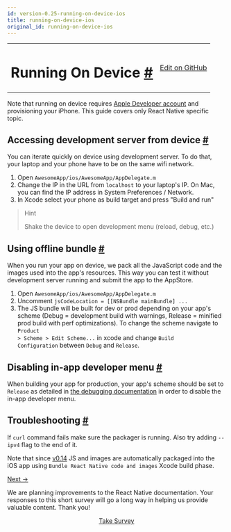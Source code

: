 ```yaml
---
id: version-0.25-running-on-device-ios
title: running-on-device-ios
original_id: running-on-device-ios
---
```

<a id="content"></a><table width="100%"><tbody><tr><td><h1><a class="anchor" name="running-on-device"></a>Running On Device <a class="hash-link" href="docs/running-on-device-ios.html#running-on-device">#</a></h1></td><td style="text-align:right;"><a target="_blank" href="https://github.com/facebook/react-native/blob/master/docs/RunningOnDeviceIOS.md">Edit on GitHub</a></td></tr></tbody></table><div><p>Note that running on device requires <a href="https://developer.apple.com/register" target="_blank">Apple Developer account</a> and provisioning your iPhone. This guide covers only React Native specific topic.</p><h2><a class="anchor" name="accessing-development-server-from-device"></a>Accessing development server from device <a class="hash-link" href="docs/running-on-device-ios.html#accessing-development-server-from-device">#</a></h2><p>You can iterate quickly on device using development server. To do that, your laptop and your phone have to be on the same wifi network.</p><ol><li>Open <code>AwesomeApp/ios/AwesomeApp/AppDelegate.m</code></li><li>Change the IP in the URL from <code>localhost</code> to your laptop's IP. On Mac, you can find the IP address in System Preferences / Network.</li><li>In Xcode select your phone as build target and press "Build and run"</li></ol><blockquote><p>Hint</p><p>Shake the device to open development menu (reload, debug, etc.)</p></blockquote><h2><a class="anchor" name="using-offline-bundle"></a>Using offline bundle <a class="hash-link" href="docs/running-on-device-ios.html#using-offline-bundle">#</a></h2><p>When you run your app on device, we pack all the JavaScript code and the images used into the app's resources. This way you can test it without development server running and submit the app to the AppStore.</p><ol><li>Open <code>AwesomeApp/ios/AwesomeApp/AppDelegate.m</code></li><li>Uncomment <code>jsCodeLocation = [[NSBundle mainBundle] ...</code></li><li>The JS bundle will be built for dev or prod depending on your app's scheme (Debug = development build with warnings, Release = minified prod build with perf optimizations). To change the scheme navigate to <code>Product &gt; Scheme &gt; Edit Scheme...</code> in xcode and change <code>Build Configuration</code> between <code>Debug</code> and <code>Release</code>.</li></ol><h2><a class="anchor" name="disabling-in-app-developer-menu"></a>Disabling in-app developer menu <a class="hash-link" href="docs/running-on-device-ios.html#disabling-in-app-developer-menu">#</a></h2><p>When building your app for production, your app's scheme should be set to <code>Release</code> as detailed in <a href="docs/debugging.html#debugging-react-native-apps" target="_blank">the debugging documentation</a> in order to disable the in-app developer menu.</p><h2><a class="anchor" name="troubleshooting"></a>Troubleshooting <a class="hash-link" href="docs/running-on-device-ios.html#troubleshooting">#</a></h2><p>If <code>curl</code> command fails make sure the packager is running. Also try adding <code>--ipv4</code> flag to the end of it.</p><p>Note that since <a href="https://github.com/facebook/react-native/releases/tag/0.14.0" target="_blank">v0.14</a> JS and images are automatically packaged into the iOS app using <code>Bundle React Native code and images</code> Xcode build phase.</p></div><div class="docs-prevnext"><a class="docs-next" href="docs/embedded-app-ios.html#content">Next →</a></div><div class="survey"><div class="survey-image"></div><p>We are planning improvements to the React Native documentation. Your responses to this short survey will go a long way in helping us provide valuable content. Thank you!</p><center><a class="button" href="https://www.facebook.com/survey?oid=681969738611332">Take Survey</a></center></div>